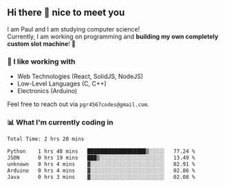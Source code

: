## Hi there 👋 nice to meet you

I am Paul and I am studying computer science!  
Currently, I am working on programming and **building my own completely custom slot machine**! 🎰

### 🔭 I like working with
- Web Technologies (React, SolidJS, NodeJS)
- Low-Level Languages (C, C++)
- Electronics (Arduino)

Feel free to reach out via `pgr4567codes@gmail.com`.

### 📊 What I'm currently coding in
<!--START_SECTION:waka-->

```txt
Total Time: 2 hrs 20 mins

Python    1 hrs 48 mins   ███████████████████▒░░░░░   77.24 %
JSON      0 hrs 19 mins   ███▒░░░░░░░░░░░░░░░░░░░░░   13.49 %
unknown   0 hrs 4 mins    ▓░░░░░░░░░░░░░░░░░░░░░░░░   02.91 %
Arduino   0 hrs 4 mins    ▓░░░░░░░░░░░░░░░░░░░░░░░░   02.86 %
Java      0 hrs 3 mins    ▓░░░░░░░░░░░░░░░░░░░░░░░░   02.08 %
```

<!--END_SECTION:waka-->

